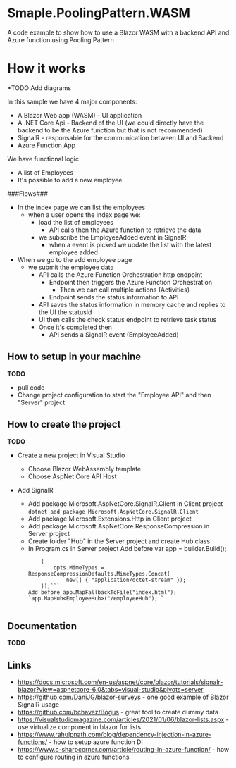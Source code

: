 # Smaple.PoolingPattern.WASM

A code example to show how to use a Blazor WASM with a backend API and Azure function using Pooling Pattern


# How it works

*TODO Add diagrams

In this sample we have 4 major components:
* A Blazor Web app (WASM) - UI application
* A .NET Core Api - Backend of the UI (we could directly have the backend to be the Azure function but that is not recommended)
* SignalR - responsable for the communication between UI and Backend
* Azure Function App

We have functional logic
* A list of Employees
* It's possible to add a new employee

###Flows###

- In the index page we can list the employees
	- when a user opens the index page we:
		- load the list of employees 
			- API calls then the Azure function to retrieve the data
		- we subscribe the EmployeeAdded event in SignalR
			- when a event is picked we update the list with the latest employee added
- When we go to the add employee page
	- we submit the employee data
		- API calls the Azure Function Orchestration http endpoint
			- Endpoint then triggers the Azure Function Orchestration
				- Then we can call multiple actions (Activities)
			- Endpoint sends the status information to API
		- API saves the status information in memory cache and replies to the UI the statusId
		- UI then calls the check status endpoint to retrieve task status
		- Once it's completed then 
			- API sends a SignalR event (EmployeeAdded)



## How to setup in your machine

**TODO**
* pull code
* Change project configuration to start the "Employee.API" and then "Server" project

## How to create the project

**TODO**

* Create a new project in Visual Studio
	* Choose Blazor WebAssembly template
	* Choose AspNet Core API Host

* Add SignalR
	* Add package Microsoft.AspNetCore.SignalR.Client in Client project
		`dotnet add package Microsoft.AspNetCore.SignalR.Client`
	* Add package Microsoft.Extensions.Http in Client project	
	* Add package Microsoft.AspNetCore.ResponseCompression in Server project
	* Create folder "Hub" in the Server project and create Hub class
	* In Program.cs in Server project
		Add before var app = builder.Build();
		```builder.Services.AddResponseCompression(opts =>
			{
				opts.MimeTypes = ResponseCompressionDefaults.MimeTypes.Concat(
					new[] { "application/octet-stream" });
			});```
		Add before app.MapFallbackToFile("index.html");
		`app.MapHub<EmployeeHub>("/employeeHub"); `
		

## Documentation

**TODO**




## Links
* https://docs.microsoft.com/en-us/aspnet/core/blazor/tutorials/signalr-blazor?view=aspnetcore-6.0&tabs=visual-studio&pivots=server
* https://github.com/DaniJG/blazor-surveys - one good example of Blazor SignalR usage
* https://github.com/bchavez/Bogus - great tool to create dummy data
* https://visualstudiomagazine.com/articles/2021/01/06/blazor-lists.aspx - use virtualize component in blazor for lists
* https://www.rahulpnath.com/blog/dependency-injection-in-azure-functions/ - how to setup azure function DI
* https://www.c-sharpcorner.com/article/routing-in-azure-function/ - how to configure routing in azure functions

